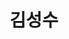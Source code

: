 ---
layout: hubs
key: Q208203
title: 김성수
name: 김성수
description: 교육자, 정치인, 언론인
score: 0.0003324412302632683
degree: 6
---